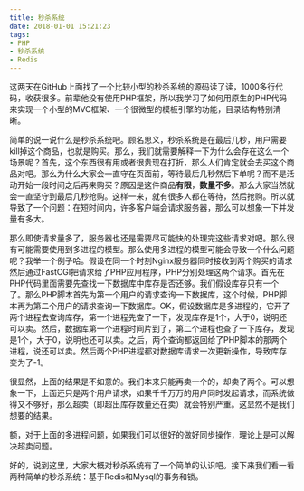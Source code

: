 ```yaml
---
title: 秒杀系统
date: 2018-01-01 15:21:23
tags:
- PHP
- 秒杀系统
- Redis
---
```


这两天在GitHub上面找了一个比较小型的秒杀系统的源码读了读，1000多行代码，收获很多。前辈他没有使用PHP框架，所以我学习了如何用原生的PHP代码来实现一个小型的MVC框架、一个很微型的模板引擎的功能，目录结构特别清晰。

简单的说一说什么是秒杀系统吧。顾名思义，秒杀系统是在最后几秒，用户需要kill掉这个商品，也就是购买。那么，我们就需要解释一下为什么会存在这么一个场景呢？首先，这个东西很有用或者很贵现在打折，那么人们肯定就会去买这个商品对吧。那么为什么大家会一直守在页面前，等待最后几秒然后下单呢？而不是活动开始一段时间之后再来购买？原因是这件商品**有限**，**数量不多**。那么大家当然就会一直坚守到最后几秒抢购。这样一来，就有很多人都在等待，然后抢购。所以就导致了一个问题：在短时间内，许多客户端会请求服务器，那么可以想象一下并发量有多大。

那么即使请求量多了，服务器也还是需要尽可能快的处理完这些请求对吧。那么很有可能需要使用到多进程的模型。那么使用多进程的模型可能会导致一个什么问题呢？我举一个例子哈。假设在同一个时刻Nginx服务器同时接收到两个购买的请求然后通过FastCGI把请求给了PHP应用程序，PHP分别处理这两个请求。首先在PHP代码里面需要先查找一下数据库中库存是否还够。我们假设库存只有一个了。那么PHP脚本首先为第一个用户的请求查询一下数据库，这个时候，PHP脚本再为第二个用户的请求查询一下数据库。OK，假设数据库是多进程的，它开了两个进程去查询库存，第一个进程先查了一下，发现库存是1个，大于0，说明还可以卖。然后，数据库第一个进程时间片到了，第二个进程也查了一下库存，发现是1个，大于0，说明也还可以卖。之后，两个查询都返回给了PHP脚本的那两个进程，说还可以卖。然后两个PHP进程都对数据库请求一次更新操作，导致库存变为了-1。

很显然，上面的结果是不如意的。我们本来只能再卖一个的，却卖了两个。可以想象一下，上面还只是两个用户请求，如果千千万万的用户同时发起请求，而系统做得又不够好，那么超卖（即超出库存数量还在卖）就会特别严重。这显然不是我们想要的结果。

额，对于上面的多进程问题，如果我们可以很好的做好同步操作，理论上是可以解决超卖问题。

好的，说到这里，大家大概对秒杀系统有了一个简单的认识吧。接下来我们看一看两种简单的秒杀系统：基于Redis和Mysql的事务和锁。

